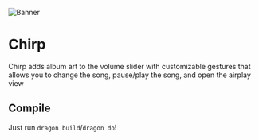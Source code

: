 ![Banner](https://repo.juliette.page/assets/chirp/banner.png)
# Chirp
Chirp adds album art to the volume slider with customizable gestures that allows you to change the song, pause/play the song, and open the airplay view
## Compile
Just run `dragon build`/`dragon do`!
